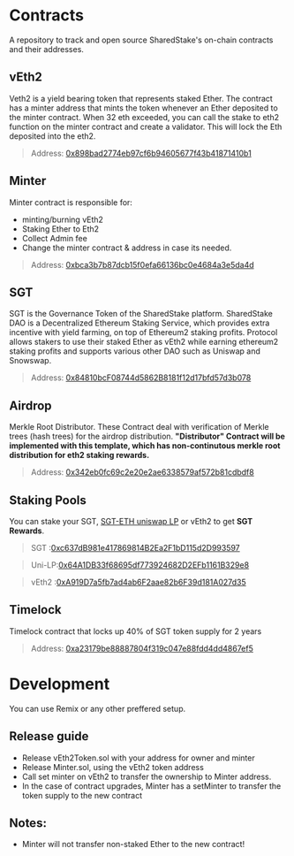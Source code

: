 # Contracts
A repository to track and open source SharedStake's on-chain contracts and their addresses.


## vEth2

Veth2 is a yield bearing token that represents staked Ether. The contract has a minter address that mints the token whenever an Ether deposited to the minter contract. When 32 eth exceeded, you can call the stake to eth2 function on the minter contract and create a validator. This will lock the Eth deposited into the eth2.

> Address: [0x898bad2774eb97cf6b94605677f43b41871410b1](https://etherscan.io/token/0x898bad2774eb97cf6b94605677f43b41871410b1)


## Minter

Minter contract is responsible for:
- minting/burning vEth2
- Staking Ether to Eth2
- Collect Admin fee
- Change the minter contract & address in case its needed. 

> Address: [0xbca3b7b87dcb15f0efa66136bc0e4684a3e5da4d](https://etherscan.io/address/0xbca3b7b87dcb15f0efa66136bc0e4684a3e5da4d)


## SGT

SGT is the Governance Token of the SharedStake platform.
SharedStake DAO is a Decentralized Ethereum Staking Service, which provides extra incentive with yield farming, on top of Ethereum2 staking profits.
Protocol allows stakers to use their staked Ether as vEth2 while earning ethereum2 staking profits and supports various other DAO such as Uniswap and Snowswap.
> Address: [0x84810bcF08744d5862B8181f12d17bfd57d3b078](https://etherscan.io/token/0x84810bcF08744d5862B8181f12d17bfd57d3b078)


## Airdrop

Merkle Root Distributor. These Contract deal with verification of Merkle trees (hash trees) for the airdrop distribution. **"Distributor" Contract will be implemented with this template, which has non-continutous merkle root distribution for eth2 staking rewards.**

> Address: [0x342eb0fc69c2e20e2ae6338579af572b81cdbdf8](https://etherscan.io/address/0x342eb0fc69c2e20e2ae6338579af572b81cdbdf8)


## Staking Pools

You can stake your SGT, [SGT-ETH uniswap LP](https://info.uniswap.org/pair/0x3d07f6e1627da96b8836190de64c1aed70e3fc55) or vEth2 to get **SGT Rewards**.

> SGT   :[0xc637dB981e417869814B2Ea2F1bD115d2D993597](https://etherscan.io/address/0xc637dB981e417869814B2Ea2F1bD115d2D993597)

> Uni-LP:[0x64A1DB33f68695df773924682D2EFb1161B329e8](https://etherscan.io/address/0x64A1DB33f68695df773924682D2EFb1161B329e8)

> vEth2 :[0xA919D7a5fb7ad4ab6F2aae82b6F39d181A027d35](https://etherscan.io/address/0xA919D7a5fb7ad4ab6F2aae82b6F39d181A027d35)

## Timelock

Timelock contract that locks up 40% of SGT token supply for 2 years

> Address: [0xa23179be88887804f319c047e88fdd4dd4867ef5](https://etherscan.io/address/0xa23179be88887804f319c047e88fdd4dd4867ef5)

# Development
You can use Remix or any other preffered setup.

## Release guide
- Release vEth2Token.sol with your address for owner and minter
- Release Minter.sol, using the vEth2 token address
- Call set minter on vEth2 to transfer the ownership to Minter address.
- In the case of contract upgrades, Minter has a setMinter to transfer the token supply to the new contract

## Notes:
-  Minter will not transfer non-staked Ether to the new contract!
